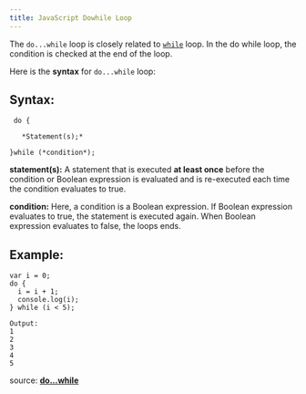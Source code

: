 ```yaml
---
title: JavaScript Dowhile Loop
---
```

The `do...while` loop is closely related to [`while`](http://forum.freecodecamp.com/t/javascript-while-loop/14668) loop. In the do while loop, the condition is checked at the end of the loop.

Here is the **syntax** for `do...while` loop:

## Syntax:

     do {

       *Statement(s);*

    }while (*condition*);

**statement(s):** A statement that is executed **at least once** before the condition or Boolean expression is evaluated and is re-executed each time the condition evaluates to true.

**condition:** Here, a condition is a <a>Boolean expression</a>. If Boolean expression evaluates to true, the statement is executed again. When Boolean expression evaluates to false, the loops ends.

## Example:

    var i = 0;
    do {
      i = i + 1;
      console.log(i);
    } while (i < 5);

    Output:
    1
    2
    3
    4
    5

source: [**do...while**](https://developer.mozilla.org/en-US/docs/Web/JavaScript/Reference/Statements/do...while)